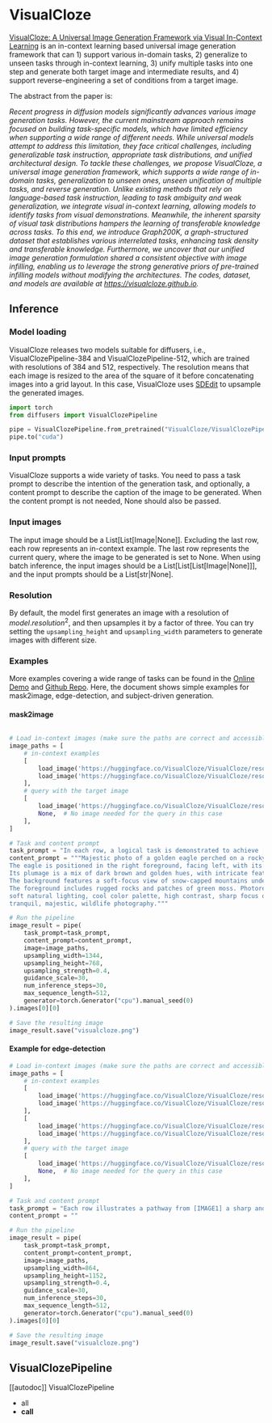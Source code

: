 <!--Copyright 2025 The HuggingFace Team. All rights reserved.
#
# Licensed under the Apache License, Version 2.0 (the "License");
# you may not use this file except in compliance with the License.
# You may obtain a copy of the License at
#
#     http://www.apache.org/licenses/LICENSE-2.0
#
# Unless required by applicable law or agreed to in writing, software
# distributed under the License is distributed on an "AS IS" BASIS,
# WITHOUT WARRANTIES OR CONDITIONS OF ANY KIND, either express or implied.
# See the License for the specific language governing permissions and
# limitations under the License.
-->

# VisualCloze

[VisualCloze: A Universal Image Generation Framework via Visual In-Context Learning](https://arxiv.org/abs/2504.07960) is an in-context learning based universal image generation framework that can 1) support various in-domain tasks, 2) generalize to unseen tasks through in-context learning, 3) unify multiple tasks into one step and generate both target image and intermediate results, and 4) support reverse-engineering a set of conditions from a target image.

The abstract from the paper is:

*Recent progress in diffusion models significantly advances various image generation tasks. However, the current mainstream approach remains focused on building task-specific models, which have limited efficiency when supporting a wide range of different needs. While universal models attempt to address this limitation, they face critical challenges, including generalizable task instruction, appropriate task distributions, and unified architectural design. To tackle these challenges, we propose VisualCloze, a universal image generation framework, which supports a wide range of in-domain tasks, generalization to unseen ones, unseen unification of multiple tasks, and reverse generation. Unlike existing methods that rely on language-based task instruction, leading to task ambiguity and weak generalization, we integrate visual in-context learning, allowing models to identify tasks from visual demonstrations. Meanwhile, the inherent sparsity of visual task distributions hampers the learning of transferable knowledge across tasks. To this end, we introduce Graph200K, a graph-structured dataset that establishes various interrelated tasks, enhancing task density and transferable knowledge. Furthermore, we uncover that our unified image generation formulation shared a consistent objective with image infilling, enabling us to leverage the strong generative priors of pre-trained infilling models without modifying the architectures. The codes, dataset, and models are available at https://visualcloze.github.io.*

## Inference

### Model loading

VisualCloze releases two models suitable for diffusers, i.e., VisualClozePipeline-384 and VisualClozePipeline-512, which are trained with resolutions of 384 and 512, respectively. 
The resolution means that each image is resized to the area of the square of it before concatenating images into a grid layout. 
In this case, VisualCloze uses [SDEdit](https://arxiv.org/abs/2108.01073) to upsample the generated images.
```python
import torch
from diffusers import VisualClozePipeline

pipe = VisualClozePipeline.from_pretrained("VisualCloze/VisualClozePipeline-384", resolution=384, torch_dtype=torch.bfloat16)
pipe.to("cuda")
```

### Input prompts
VisualCloze supports a wide variety of tasks. You need to pass a task prompt to describe the intention of the generation task, and optionally, a content prompt to describe the caption of the image to be generated. When the content prompt is not needed, None should also be passed.

### Input images

The input image should be a List[List[Image|None]]. Excluding the last row, each row represents an in-context example. The last row represents the current query, where the image to be generated is set to None.
When using batch inference, the input images should be a List[List[List[Image|None]]], and the input prompts should be a List[str|None].

### Resolution

By default, the model first generates an image with a resolution of ${model.resolution}^2$, and then upsamples it by a factor of three. You can try setting the `upsampling_height` and `upsampling_width` parameters to generate images with different size. 


### Examples 


More examples covering a wide range of tasks can be found in the [Online Demo](https://huggingface.co/spaces/VisualCloze/VisualCloze) and [Github Repo](https://github.com/lzyhha/VisualCloze). 
Here, the document shows simple examples for mask2image, edge-detection, and subject-driven generation.

#### mask2image

```python

# Load in-context images (make sure the paths are correct and accessible)
image_paths = [
    # in-context examples
    [
        load_image('https://huggingface.co/VisualCloze/VisualCloze/resolve/main/examples/2c4e256fa512cb7e7f433f4c7f9101de_sam2_mask.jpg'),
        load_image('https://huggingface.co/VisualCloze/VisualCloze/resolve/main/examples/2c4e256fa512cb7e7f433f4c7f9101de.jpg'),
    ],
    # query with the target image
    [
        load_image('https://huggingface.co/VisualCloze/VisualCloze/resolve/main/examples/9c565b1aad76b22f5bb836744a93561a_sam2_mask.jpg'),
        None,  # No image needed for the query in this case
    ],
]

# Task and content prompt
task_prompt = "In each row, a logical task is demonstrated to achieve [IMAGE2] an aesthetically pleasing photograph based on [IMAGE1] sam 2-generated masks with rich color coding."
content_prompt = """Majestic photo of a golden eagle perched on a rocky outcrop in a mountainous landscape. 
The eagle is positioned in the right foreground, facing left, with its sharp beak and keen eyes prominently visible. 
Its plumage is a mix of dark brown and golden hues, with intricate feather details. 
The background features a soft-focus view of snow-capped mountains under a cloudy sky, creating a serene and grandiose atmosphere. 
The foreground includes rugged rocks and patches of green moss. Photorealistic, medium depth of field, 
soft natural lighting, cool color palette, high contrast, sharp focus on the eagle, blurred background, 
tranquil, majestic, wildlife photography."""

# Run the pipeline
image_result = pipe(
    task_prompt=task_prompt,
    content_prompt=content_prompt,
    image=image_paths,
    upsampling_width=1344,
    upsampling_height=768,
    upsampling_strength=0.4,
    guidance_scale=30,
    num_inference_steps=30,
    max_sequence_length=512,
    generator=torch.Generator("cpu").manual_seed(0)
).images[0][0]

# Save the resulting image
image_result.save("visualcloze.png")
```

#### Example for edge-detection

```python
# Load in-context images (make sure the paths are correct and accessible)
image_paths = [
    # in-context examples
    [
        load_image('https://huggingface.co/VisualCloze/VisualCloze/resolve/main/examples/de5a8b250bf407aa7e04913562dcba90.jpg'),
        load_image('https://huggingface.co/VisualCloze/VisualCloze/resolve/main/examples/de5a8b250bf407aa7e04913562dcba90_hed_512.jpg'),
    ],
    [
        load_image('https://huggingface.co/VisualCloze/VisualCloze/resolve/main/examples/5bf755ed9dbb9b3e223e7ba35232b06e.jpg'),
        load_image('https://huggingface.co/VisualCloze/VisualCloze/resolve/main/examples/5bf755ed9dbb9b3e223e7ba35232b06e_hed_512.jpg'),
    ],
    # query with the target image
    [
        load_image('https://huggingface.co/VisualCloze/VisualCloze/resolve/main/examples/53b3f413257bee9e499b823b44623b1a.jpg'),
        None,  # No image needed for the query in this case
    ],
]

# Task and content prompt
task_prompt = "Each row illustrates a pathway from [IMAGE1] a sharp and beautifully composed photograph to [IMAGE2] edge map with natural well-connected outlines using a clear logical task."
content_prompt = ""

# Run the pipeline
image_result = pipe(
    task_prompt=task_prompt,
    content_prompt=content_prompt,
    image=image_paths,
    upsampling_width=864,
    upsampling_height=1152,
    upsampling_strength=0.4,
    guidance_scale=30,
    num_inference_steps=30,
    max_sequence_length=512,
    generator=torch.Generator("cpu").manual_seed(0)
).images[0][0]

# Save the resulting image
image_result.save("visualcloze.png")
```

## VisualClozePipeline

[[autodoc]] VisualClozePipeline
  - all
  - __call__
